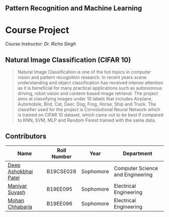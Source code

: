 ## Pattern Recognition and Machine Learning 
# Course Project

_Course Instructor: Dr. Richa Singh_

## Natural Image Classification (CIFAR 10)

> Natural Image Classification is one of the hot topics in computer vision and pattern recognition research. In recent years scene understanding and object classification has received intense attention as it is beneficial for many practical applications such as autonomous driving, robot vision and content-based image retrieval.
> The project aims at classifying images under 10 labels that includes Airplane, Automobile, Bird, Cat, Deer, Dog, Frog, Horse, Ship and Truck.
> The classifier used for the project is Convolutional Neural Network which is trained on CIFAR 10 dataset, which came out to be best if compared to KNN, SVM, MLP and Random Forest trained with the same data.

## Contributors

| Name                                            | Roll Number | Year      | Department             |
| ----------------------------------------------- | ----------- | --------- | ---------------------- |
| [Deep Ashokbhai Patel](#) | B19CSE028   | Sophomore | Computer Science and Engineering |
| [Maniyar Suyash](#)    | B19EE095    | Sophomore | Electrical Engineering |
| [Mohan Chhabaria](https://github.com/MohanChhabaria)    | B19EE096    | Sophomore | Electrical Engineering |
